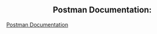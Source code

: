 <h2 align="center">Postman Documentation:</h2>
<a href="https://documenter.getpostman.com/view/40521482/2sB3Hkr1LC" target="_blank" textAlign="center">Postman Documentation</a>